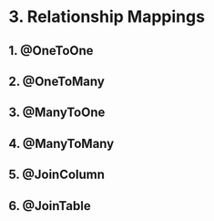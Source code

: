 # 3. Relationship Mappings

## 1. @OneToOne



## 2. @OneToMany



## 3. @ManyToOne



## 4. @ManyToMany



## 5. @JoinColumn



## 6. @JoinTable







